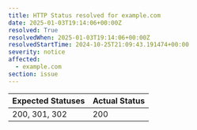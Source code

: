 ```yaml
---
title: HTTP Status resolved for example.com
date: 2025-01-03T19:14:06+00:00Z
resolved: True
resolvedWhen: 2025-01-03T19:14:06+00:00Z
resolvedStartTime: 2024-10-25T21:09:43.191474+00:00
severity: notice
affected:
  - example.com
section: issue
---
```


| Expected Statuses | Actual Status  |
|-------------------|----------------|
| 200, 301, 302 | 200 |
